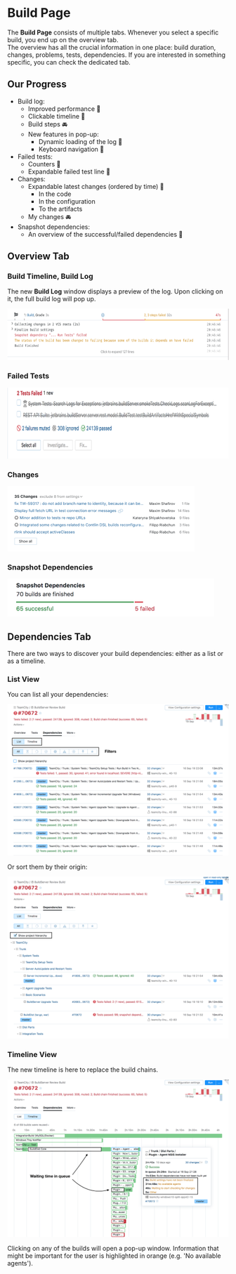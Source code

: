 # Build Page

The __Build Page__ consists of multiple tabs. Whenever you select a specific build,
you end up on the overview tab. <br>
The overview has all the crucial information in one place: build duration, 
changes, problems, tests, dependencies. If you are interested in something specific,
you can check the dedicated tab. 

## Our Progress

* Build log:
    * Improved performance :checkered_flag: 
    * Clickable timeline :checkered_flag: 
    * Build steps :oncoming_automobile:
    * New features in pop-up:
        * Dynamic loading of the log :checkered_flag: 
        * Keyboard navigation :checkered_flag: 
* Failed tests:
    * Counters :checkered_flag:  
    * Expandable failed test line :checkered_flag: 
* Changes:
    * Expandable latest changes (ordered by time) :checkered_flag: 
        * In the code
        * In the configuration
        * To the artifacts
    * My changes :oncoming_automobile: 
* Snapshot dependencies:
    * An overview of the successful/failed dependencies :checkered_flag:

## Overview Tab

### Build Timeline, Build Log

The new __Build Log__ window displays a preview of the log. Upon clicking on it, 
the full build log will pop up.

<img height="117" width="623" src="Images/build_overview_timeline.png">

### Failed Tests

<img height="162" width="774" src="Images/build_overview_tests.png">  

### Changes

<img height="149" width="426" src="Images/build_overview_changes.png">

### Snapshot Dependencies

<img height="87" width="471" src="Images/build_overview_dependencies.png">  

## Dependencies Tab

There are two ways to discover your build dependencies: either as a list or as a timeline.

### List View 

You can list all your dependencies:

<img src="Images/dependencies_list.png">

Or sort them by their origin:

<img src="Images/dependencies_hierarchy.png">

### Timeline View

The new timeline is here to replace the build chains. 

<img src="Images/dependencies_timeline.png">

Clicking on any of the builds will open a pop-up window. Information that might be 
important for the user is highlighted in orange (e.g. 'No available agents').
    
